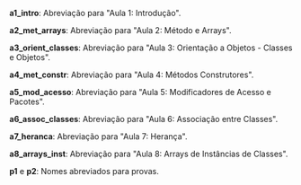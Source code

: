 **a1_intro**: Abreviação para "Aula 1: Introdução".

**a2_met_arrays**: Abreviação para "Aula 2: Método e Arrays".

**a3_orient_classes**: Abreviação para "Aula 3: Orientação a Objetos - Classes e Objetos".

**a4_met_constr**: Abreviação para "Aula 4: Métodos Construtores".

**a5_mod_acesso**: Abreviação para "Aula 5: Modificadores de Acesso e Pacotes".

**a6_assoc_classes**: Abreviação para "Aula 6: Associação entre Classes".

**a7_heranca**: Abreviação para "Aula 7: Herança".

**a8_arrays_inst**: Abreviação para "Aula 8: Arrays de Instâncias de Classes".

**p1** e **p2**: Nomes abreviados para provas.
